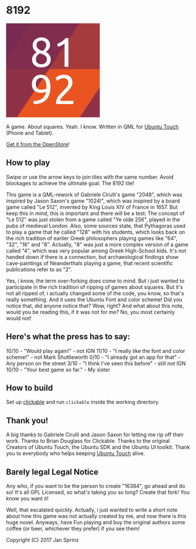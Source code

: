 # 8192

[![8192](assets/logo.png)](https://open.uappexplorer.com/app/8192.neothethird)

A game. About squares. Yeah. I know.
Written in QML for [Ubuntu Touch](https://ubports.com) (Phone and Tablet).

[Get it from the OpenStore](https://open.uappexplorer.com/app/8192.neothethird)!

## How to play

Swipe or use the arrow keys to join tiles with the same number. Avoid blockages to achieve the ultimate goal: The 8192 tile!

This game is a QML-rework of Gabriele Cirulli's game "2048", which was inspired by Jason Saxon's game "1024!", which was inspired by a board game called "Le 512", invented by King Louis XIV of France in 1657. But keep this in mind, this is important and there will be a test: The concept of "Le 512" was just stolen from a game called "Ye olde 256", played in the pubs of medieval London. Also, some sources state, that Pythagoras used to play a game that he called "128" with his students, which looks back on the rich tradition of earlier Greek philosophers playing games like "64", "32", "16" and "8". Actually, "8" was just a more complex version of a game called "4", which was very popular among Greek High-School kids. It's not handed down if there is a connection, but archaeological findings show cave-paintings of Neanderthals playing a game, that recent scientific publications refer to as "2".

Yes, i know, the term over-forking does come to mind. But i just wanted to participate in the rich tradition of ripping of games about squares. But it's not all ripped of, i actually changed some of the code, you know, so that's really something. And it uses the Ubuntu Font and color scheme! Did you notice that, did anyone notice that? Wow, right? And what about this note, would you be reading this, if it was not for me? No, you most certainly would not!

## Here's what the press has to say:

10/10 - "Would play again!" - not IGN
11/10 - "I really like the font and color scheme!" - not Mark Shuttleworth
 0/10 - "I already got an app for that" - Any person on the street
 3/10 - "I think I've seen this before" - still not IGN
10/10 - "Your best game so far." - My sister

## How to build

Set up [clickable](https://github.com/bhdouglass/clickable) and run `clickable` inside the working directory.

## Thank you!

A big thanks to Gabriele Cirulli and Jason Saxon for letting me rip off their work. Thanks to Brian Douglass for Clickable. Thanks to the original Creators of Ubuntu Touch, the Ubuntu SDK and the Ubuntu UI toolkit. Thank you to everybody who helps keeping [Ubuntu Touch](https://ubports.com) alive.

## Barely legal Legal Notice

Any who, if you want to be the person to create "16384", go ahead and do so! It's all GPL Licensed, so what's taking you so long? Create that fork! You know you want it!

Well, that escalated quickly. Actually, i just wanted to write a short note about how this game was not actually created by me, and now there is this huge novel. Anyways, have Fun playing and buy the original authors some coffee (or beer, whichever they prefer) if you see them!

Copyright (C) 2017 Jan Sprinz
